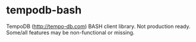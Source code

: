 tempodb-bash
============

TempoDB (http://tempo-db.com) BASH client library. Not production ready. Some/all features may be non-functional or missing.

